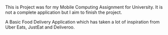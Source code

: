This is Project was for my Mobile Computing Assignment for University.
It is not a complete application but I aim to finish the project.

A Basic Food Delivery Application which has taken a lot of inspiration from Uber Eats, JustEat and Deliveroo.
